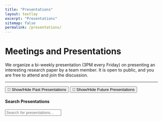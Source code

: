 ```yaml
---
title: "Presentations"
layout: textlay
excerpt: "Presentations"
sitemap: false
permalink: /presentations/
---
```


# Meetings and Presentations

We organize a bi-weekly presentation (3PM every Friday) on presenting an interesting research paper by a team member. It is open to public, and you are free to attend and join the discussion.

---

<script>
  // Embed the JSON data using Liquid for all categories
  const presentations = {{ site.data.presentations | jsonify }};
</script>

<div class="presentation-section">
  <div id="system_next" class="next-presentation"></div>
  <button onclick="toggleVisibility('system_past')">📅 Show/Hide Past Presentations</button>
  <div id="system_past" style="display:none"></div>
  <button onclick="toggleVisibility('system_future')">📅 Show/Hide Future Presentations</button>
  <div id="system_future" style="display:none"></div>
</div>

#### Search Presentations

<div class="presentation-section">
  <input type="text" id="search-input" placeholder="Search for presentations..." oninput="searchPresentations()">
  <div id="search-results"></div>
</div>
